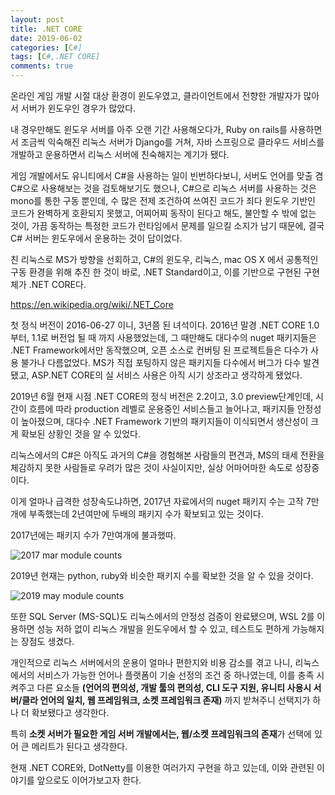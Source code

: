 ```yaml
---
layout: post
title: .NET CORE
date: 2019-06-02
categories: [C#]
tags: [C#,.NET CORE]
comments: true
---
```


온라인 게임 개발 시절 대상 환경이 윈도우였고, 클라이언트에서 전향한 개발자가 많아서 서버가 윈도우인 경우가 많았다.

내 경우만해도 윈도우 서버를 아주 오랜 기간 사용해오다가, Ruby on rails를 사용하면서 조금씩 익숙해진 리눅스 서버가 Django를 거쳐, 자바 스프링으로 클라우드 서비스를 개발하고 운용하면서 리눅스 서버에 친숙해지는 계기가 됐다.

게임 개발에서도 유니티에서 C#을 사용하는 일이 빈번하다보니,  서버도 언어를 맞출 겸 C#으로 사용해보는 것을 검토해보기도 했으나, C#으로 리눅스 서버를 사용하는 것은 mono를 통한 구동 뿐인데, 수 많은 전제 조건하여 쓰여진 코드가 죄다 윈도우 기반인 코드가 완벽하게 호환되지 못했고, 어찌어찌 동작이 된다고 해도, 불안할 수 밖에 없는 것이, 가끔 동작하는 특정한 코드가 런타임에서 문제를 일으킬 소지가 남기 때문에, 결국 C# 서버는 윈도우에서 운용하는 것이 답이었다.

친 리눅스로 MS가 방향을 선회하고, C#의 윈도우, 리눅스, mac OS X 에서 공통적인 구동 환경을 위해 추진 한 것이 바로, .NET Standard이고, 이를 기반으로 구현된 구현체가 .NET CORE다.

<https://en.wikipedia.org/wiki/.NET_Core>

첫 정식 버전이 2016-06-27 이니, 3년쯤 된 녀석이다.
2016년 말경 .NET CORE 1.0부터, 1.1로 버전업 될 때 까지 사용했었는데, 그 때만해도 대다수의 nuget 패키지들은 .NET Framework에서만 동작했으며, 오픈 소스로 컨버팅 된 프로젝트들은 다수가 사용 불가나 다름없었다. MS가 직접 포팅하지 않은 패키지들 다수에서 버그가 다수 발견됐고, ASP.NET CORE의 실 서비스 사용은 아직 시기 상조라고 생각하게 됐었다.

2019년 6월 현재 시점 .NET CORE의 정식 버전은 2.2이고, 3.0 preview단계인데, 시간이 흐름에 따라 production 레벨로 운용중인 서비스들고 늘어나고, 패키지들 안정성이 높아졌으며, 대다수 .NET Framework 기반의 패키지들이 이식되면서 생산성이 크게 확보된 상황인 것을 알 수 있었다.

리눅스에서의 C#은 아직도 과거의 C#을 경험해본 사람들의 편견과, MS의 태세 전환을 체감하지 못한 사람들로 우려가 많은 것이 사실이지만, 실상 어마어마한 속도로 성장중이다.

이게 얼마나 급격한 성장속도냐하면, 2017년 자료에서의 nuget 패키지 수는 고작 7만개에 부족했는데 2년여만에 두배의 패키지 수가 확보되고 있는 것이다.

2017년에는 패키지 수가 7만여개에 불과했따.

![2017 mar module counts](../..../../blog/img/2019/2017_mar_module_counts.png)

2019년 현재는 python, ruby와 비슷한 패키지 수를 확보한 것을 알 수 있을 것이다.

![2019 may module counts](../..../../blog/img/2019/2019_may_module_counts.png)

또한 SQL Server (MS-SQL)도 리눅스에서의 안정성 검증이 완료됐으며, WSL 2를 이용하면 성능 저하 없이 리눅스 개발을 윈도우에서 할 수 있고, 테스트도 편하게 가능해지는 장점도 생겼다.

개인적으로 리눅스 서버에서의 운용이 얼마나 편한지와 비용 감소를 겪고 나니, 리눅스에서의 서비스가 가능한 언어나 플랫폼이 기술 선정의 조건 중 하나였는데, 이를 충족 시켜주고 다른 요소들 **(언어의 편의성, 개발 툴의 편의성, CLI 도구 지원, 유니티 사용시 서버/클라 언어의 일치, 웹 프레임워크, 소켓 프레임워크 존재)** 까지 받쳐주니 선택지가 하나 더 확보됐다고 생각한다.

특히 **소켓 서버가 필요한 게임 서버 개발에서는, 웹/소켓 프레임워크의 존재**가 선택에 있어 큰 메리트가 된다고 생각한다.

현재 .NET CORE와, DotNetty를 이용한 여러가지 구현을 하고 있는데, 이와 관련된 이야기를 앞으로도 이어가보고자 한다.